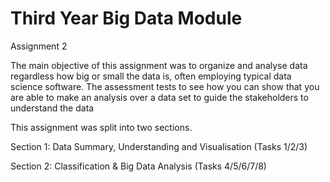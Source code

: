 # Third Year Big Data Module
Assignment 2

The main objective of this assignment was to organize and analyse data regardless how big or
small the data is, often employing typical data science software. The assessment tests to see how you can show that you are able to
make an analysis over a data set to guide the stakeholders to understand the data

This assignment was split into two sections. 

Section 1: Data Summary, Understanding and Visualisation (Tasks 1/2/3)

Section 2: Classification & Big Data Analysis (Tasks 4/5/6/7/8)

